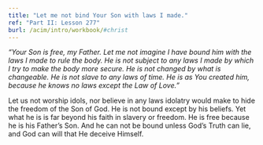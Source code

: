 ```yaml
---
title: "Let me not bind Your Son with laws I made."
ref: "Part II: Lesson 277"
burl: /acim/intro/workbook/#christ
---
```


*“Your Son is free, my Father. Let me not imagine I have bound him with
the laws I made to rule the body. He is not subject to any laws I made
by which I try to make the body more secure. He is not changed by what
is changeable. He is not slave to any laws of time. He is as You created
him, because he knows no laws except the Law of Love.”*

Let us not worship idols, nor believe in any laws idolatry would make to
hide the freedom of the Son of God. He is not bound except by his
beliefs. Yet what he is is far beyond his faith in slavery or freedom. He
is free because he is his Father’s Son. And he can not be bound unless
God’s Truth can lie, and God can will that He deceive Himself.

